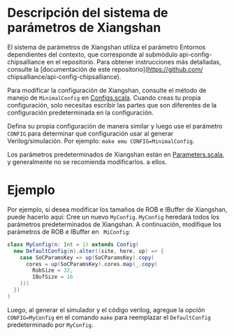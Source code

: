 Descripción del sistema de parámetros de Xiangshan
==================

El sistema de parámetros de Xiangshan utiliza el parámetro Entornos dependientes del contexto, que corresponde al submódulo api-config-chipsalliance en el repositorio. Para obtener instrucciones más detalladas, consulte la [documentación de este repositorio](https://github.com/ chipsalliance/api-config-chipsalliance).

Para modificar la configuración de Xiangshan, consulte el método de manejo de `MinimalConfig` en [Configs.scala](https://github.com/OpenXiangShan/XiangShan/blob/master/src/main/scala/top/Configs.scala). Cuando creas tu propia configuración, solo necesitas escribir las partes que son diferentes de la configuración predeterminada en la configuración.

Defina su propia configuración de manera similar y luego use el parámetro `CONFIG` para determinar qué configuración usar al generar Verilog/simulación. Por ejemplo: `make emu CONFIG=MinimalConfig`.

Los parámetros predeterminados de Xiangshan están en [Parameters.scala](https://github.com/OpenXiangShan/XiangShan/blob/master/src/main/scala/xiangshan/Parameters.scala), y generalmente no se recomienda modificarlos. a ellos.


# Ejemplo

Por ejemplo, si desea modificar los tamaños de ROB e IBuffer de Xiangshan, puede hacerlo aquí: Cree un nuevo `MyConfig`. `MyConfig` heredará todos los parámetros predeterminados de Xiangshan. A continuación, modifique los parámetros de ROB e IBuffer en ` MiConfig`:

```scala
class MyConfig(n: Int = 1) extends Config(
  new DefaultConfig(n).alter((site, here, up) => {
    case SoCParamsKey => up(SoCParamsKey).copy(
      cores = up(SoCParamsKey).cores.map(_.copy(
        RobSize = 32,
        IBufSize = 16
    )))
  })
)
```

Luego, al generar el simulador y el código verilog, agregue la opción `CONFIG=MyConfig` en el comando `make` para reemplazar el `DefaultConfig` predeterminado por `MyConfig`.
